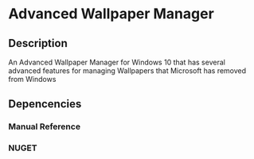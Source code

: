 # Advanced Wallpaper Manager
## Description
An Advanced Wallpaper Manager for Windows 10 that has several advanced features for managing Wallpapers that Microsoft has removed from Windows

## Depencencies
### Manual Reference

### NUGET
